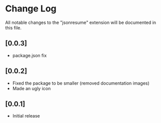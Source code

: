 # Change Log
All notable changes to the "jsonresume" extension will be documented in this file.

## [0.0.3]
- package.json fix

## [0.0.2]
- Fixed the package to be smaller (removed documentation images)
- Made an ugly icon

## [0.0.1]
- Initial release